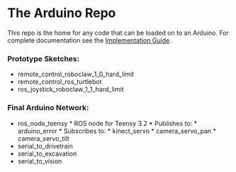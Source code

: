# The Arduino Repo #

This repo is the home for any code that can be loaded on to an Arduino.
For complete documentation see the [Implementation Guide](https://www.overleaf.com/read/bhqnrsqxtznt).

### Prototype Sketches: ###

* remote_control_roboclaw_1_0_hard_limit
* remote_control_ros_turtlebot
* ros_joystick_roboclaw_1_1_hard_limit

### Final Arduino Network: ###

* ros_node_teensy
        * ROS node for Teensy 3.2
        * Publishes to:
                * arduino_error
        * Subscribes to:
                * kinect_servo
                * camera_servo_pan
                * camera_servo_tilt
* serial_to_drivetrain
* serial_to_excavation
* serial_to_vision